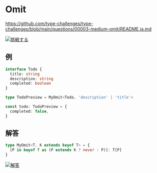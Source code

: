 # Omit

https://github.com/type-challenges/type-challenges/blob/main/questions/00003-medium-omit/README.ja.md

<a href="https://tsch.js.org/3/play/ja" target="_blank"><img src="https://img.shields.io/badge/挑戦する-3178c6?logo=typescript&logoColor=white" alt="挑戦する"/></a>

## 例

```ts
interface Todo {
  title: string
  description: string
  completed: boolean
}

type TodoPreview = MyOmit<Todo, 'description' | 'title'>

const todo: TodoPreview = {
  completed: false,
}
```

## 解答

```ts
type MyOmit<T, K extends keyof T> = {
  [P in keyof T as (P extends K ? never : P)]: T[P]
}
```

<a href="https://www.typescriptlang.org/play?#code/PQKgUABBDMELQQPIFsCWAXS8491gRgJ4QCCAdugBYD2ZxAYgK4QAUAAgIYUBmjAlBADEgWjlAWL5DGZVLSH5GqADbo4qMmCyDNEQFcxgeVV1UQCK+gfwZAPfHHAdgyBo9UBnDIB+GQGMMgYoZAVwzOABigwAeACoAaCABpAD53QCSGQH95QApXQG0GQC0GQEAGd193C0B1hkBbhkBFhmdAaQZASIZ3IIjAKSVAEzTATQZAaIYrcMB87UBRiMB1BkA-BkrAIAYDCEBo+UAJBkAHBm73EfQAZyxVdABTACduDgBjaYhfagATaggAbywodAwFaYAuCDH0WdUAcz2IdemxxcuABwPaU-PLshuoKEXqZDPI4zdanfDUahHLhYAC+3XQhGeKzWmwACrNpgA3VDTADuEAAvBAALKELzoPwbaiBADk90eLzeZBpEAAPhAaQd0EcaSFuv8yOcIOgqacUdR0VicfiibtfhB-oDgdNQRAFgoxtN-LCsCN3N0QhAAOIYAASjHwgHMGQBdHoBYqJqgCx-yjodDPMbHYDAcaLSgAOgAVmNfdRZldgNBgP6OGAQMB1KAIAB9ZMp1MpiCAZQYM4BrBkAzQx2QCTDOFABhRgFNFJNpyuJiCx9QIpEksloCkBYIQaYADxmZHWYwgAGtpoRqNxVobZVgANqoiCqAdDkerCAcPssGed7u9tsAfggZCxcwgp1RfAAumLp6ewHCwAmq5WIA5AJ0MgAmGQCNDHYnxX7+na6hASG6DCoiKzbBAACiACOjAcAogTgR2SKLEBMJqrMAIcmw9bTHAPqwUc3wPMAjAHBqNJ1iBCorg8hIQJOWAIUhFJQTBCjeIx0zISqACMgSkuSlKbLS9JPKgrzSMyIRSdqUAcch7HQbB7GIZxIIAEx8U2PjisJDyieJtAsuyNKKkC0wgry0lgFet7ABAWFjHAnZMU5szobMYDYe2bkhrR-HNoJ1IciJjISUZHKqJisGoOsvLqFMcwLMsqxUjsWBckcHwXNcWAhWJTJZV8PwKgCZkgmCEJQmoN4JfMSwrHJILcWl+yHCcZzZd8WCmcqqrgpC0zQjVFCJfVEEqVx6xqS1wptYVOU3neP7poAhNYWE+DiAMMM6TfstNZxqAWCGoAx5GACre4SAI6KgCQ5o6zquu6nren6gbBqG4bAFwYy4nMkbRlAJ3nYA0ZHVE6Lpuh6XqPM9QYhmGEZjJCJESRM-0QIAugwWIAa3IWIATVGADIZoP3RDT0BjDb1RjGcZAA" target="_blank"><img src="https://img.shields.io/badge/解答-3178c6?logo=typescript&logoColor=white" alt="解答"/></a>